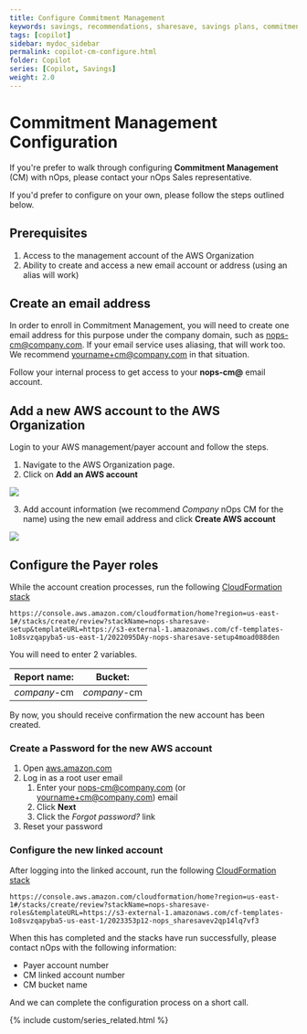 ```yaml
---
title: Configure Commitment Management
keywords: savings, recommendations, sharesave, savings plans, commitment management
tags: [copilot]
sidebar: mydoc_sidebar
permalink: copilot-cm-configure.html
folder: Copilot
series: [Copilot, Savings]
weight: 2.0
---
```


# Commitment Management Configuration #


If you're prefer to walk through configuring **Commitment Management** (CM) with nOps, please contact your nOps Sales representative.

If you'd prefer to configure on your own, please follow the steps outlined below.

## Prerequisites ##

1. Access to the management account of the AWS Organization
1. Ability to create and access a new email account or address (using an alias will work)


## Create an email address ##

In order to enroll in Commitment Management, you will need to create one email address for this purpose under the company domain, such as nops-cm@company.com.  If your email service uses aliasing, that will work too.  We recommend yourname+cm@company.com in that situation.

Follow your internal process to get access to your **nops-cm@** email account.

## Add a new AWS account to the AWS Organization ##

Login to your AWS management/payer account and follow the steps.

1. Navigate to the AWS Organization page.
2. Click on **Add an AWS account**

![](https://lh7-us.googleusercontent.com/TiMSUjBRAHGYowheZ0HyR_hpucdPL8pPQCN6R3zjKIFnws3CUrzQn0YuuBfA48VcFaJ5B3ts3VJxL6n7cb8_7PJlsjqD_i9X7rvMpxnrpSdCqRJ6YRfZt8hNtItLs3BV1GAtkd6ckLAHSTDd1XSCA38)

3. Add account information (we recommend _Company_ nOps CM for the name) using the new email address and click **Create AWS account**

![](https://lh7-us.googleusercontent.com/YEUNG3gXDprDLEYQQiDp_T7jBKTIbpApqE8QAE1TuM5XPpS4DdgPHm6xbilOOFEk8G6ruP34roFXl2neHQYVMwMThMP3AttDQX8pW6V8Eyi-Ms0OYUCVTuybOPvhqeQVR5TcwtlazPiwo6j3aagZpjw)

## Configure the Payer roles ##
While the account creation processes, run the following [CloudFormation stack](https://console.aws.amazon.com/cloudformation/home?region=us-east-1#/stacks/create/review?stackName=nops-sharesave-setup&templateURL=https://s3-external-1.amazonaws.com/cf-templates-1o8svzqapyba5-us-east-1/2022095DAy-nops-sharesave-setup4moad088den)

```
https://console.aws.amazon.com/cloudformation/home?region=us-east-1#/stacks/create/review?stackName=nops-sharesave-setup&templateURL=https://s3-external-1.amazonaws.com/cf-templates-1o8svzqapyba5-us-east-1/2022095DAy-nops-sharesave-setup4moad088den
```

You will need to enter 2 variables.


| **Report name**: |  **Bucket**: |
| --- | --- |
| _company_-cm | _company_-cm |



By now, you should receive confirmation the new account has been created.


### Create a Password for the new AWS account ###

1. Open [aws.amazon.com](https://aws.amazon.com)
1. Log in as a root user email
    1. Enter your nops-cm@company.com (or yourname+cm@company.com) email
    1. Click **Next**
    1. Click the _Forgot password?_ link
1. Reset your password


### Configure the new linked account ###

After logging into the linked account, run the following [CloudFormation stack](https://console.aws.amazon.com/cloudformation/home?region=us-east-1#/stacks/create/review?stackName=nops-sharesave-roles&templateURL=https://s3-external-1.amazonaws.com/cf-templates-1o8svzqapyba5-us-east-1/2023353p12-nops_sharesavev2qp14lq7vf3)

```
https://console.aws.amazon.com/cloudformation/home?region=us-east-1#/stacks/create/review?stackName=nops-sharesave-roles&templateURL=https://s3-external-1.amazonaws.com/cf-templates-1o8svzqapyba5-us-east-1/2023353p12-nops_sharesavev2qp14lq7vf3
```

When this has completed and the stacks have run successfully, please contact nOps with the following information:

- Payer account number
- CM linked account number
- CM bucket name

And we can complete the configuration process on a short call.

{% include custom/series_related.html %}